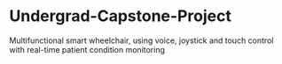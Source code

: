 # Undergrad-Capstone-Project
Multifunctional smart wheelchair, using voice, joystick and touch control with real-time patient condition monitoring

